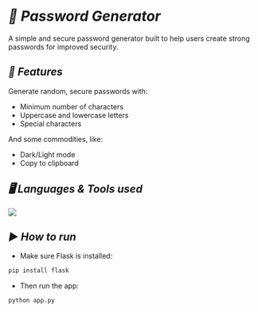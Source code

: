 # ***🔐 Password Generator***

A simple and secure password generator built to help users create strong passwords for improved security.

## ***🚀 Features***

Generate random, secure passwords with:
- Minimum number of characters
- Uppercase and lowercase letters
- Special characters
  
And some commodities, like:
- Dark/Light mode
- Copy to clipboard

## ***🖥️ Languages & Tools used***

<p align="left">
  <a href="https://skillicons.dev">
    <img src="https://skillicons.dev/icons?i=py,flask,html,css,js" />
  </a>
</p>

## ***▶️ How to run***
- Make sure Flask is installed:
```bash
pip install flask
```
- Then run the app:
```bash
python app.py
```
